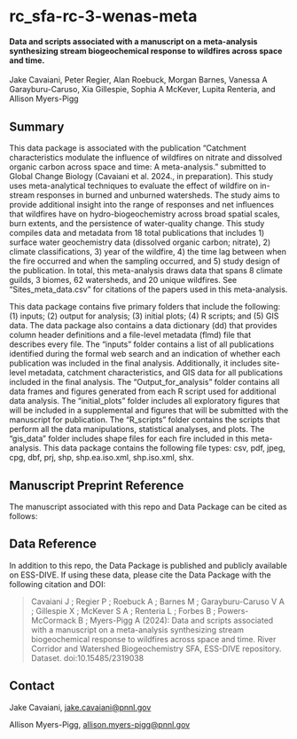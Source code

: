 # rc_sfa-rc-3-wenas-meta

#### Data and scripts associated with a manuscript on a meta-analysis synthesizing stream biogeochemical response to wildfires across space and time.
Jake Cavaiani, Peter Regier, Alan Roebuck, Morgan Barnes, Vanessa A Garayburu-Caruso, Xia Gillespie, Sophia A McKever, Lupita Renteria, and Allison Myers-Pigg

## Summary
This data package is associated with the publication “Catchment characteristics modulate the influence of wildfires on nitrate and dissolved organic carbon across space and time: A meta-analysis.”
submitted to Global Change Biology (Cavaiani et al. 2024., in preparation). This study uses meta-analytical techniques to evaluate the effect of wildfire on in-stream responses in burned and unburned watersheds. The study aims to provide additional insight into the range of responses and net influences that wildfires have on hydro-biogeochemistry across broad spatial scales, burn extents, and the persistence of water-quality change. This study compiles data and metadata from 18 total publications that includes 1) surface water geochemistry data (dissolved organic carbon; nitrate), 2) climate classifications, 3) year of the wildfire, 4) the time lag between when the fire occurred and when the sampling occurred, and 5) study design of the publication. In total, this meta-analysis draws data that spans 8 climate guilds, 3 biomes, 62 watersheds, and 20 unique wildfires. See “Sites_meta_data.csv” for citations of the papers used in this meta-analysis. 

This data package contains five primary folders that include the following: (1) inputs; (2) output for analysis; (3) initial plots; (4) R scripts; and (5) GIS data. The data package also contains a data dictionary (dd) that provides column header definitions and a file-level metadata (flmd) file that describes every file. The “inputs” folder contains a list of all publications identified during the formal web search and an indication of whether each publication was included in the final analysis. Additionally, it includes site-level metadata, catchment characteristics, and GIS data for all publications included in the final analysis. The “Output_for_analysis” folder contains all data frames and figures generated from each R script used for additional data analysis. The “initial_plots” folder includes all exploratory figures that will be included in a supplemental and figures that will be submitted with the manuscript for publication. The “R_scripts” folder contains the scripts that perform all the data manipulations, statistical analyses, and plots. The “gis_data” folder includes shape files for each fire included in this meta-analysis. This data package contains the following file types: csv, pdf, jpeg, cpg, dbf, prj, shp, shp.ea.iso.xml, shp.iso.xml, shx.

## Manuscript Preprint Reference
The manuscript associated with this repo and Data Package can be cited as follows:  

## Data Reference
In addition to this repo, the Data Package is published and publicly available on ESS-DIVE. If using these data, please cite the Data Package with the following citation and DOI:  
> Cavaiani J ; Regier P ; Roebuck A ; Barnes M ; Garayburu-Caruso V A ; Gillespie X ; McKever S A ; Renteria L ; Forbes B ; Powers-McCormack B ; Myers-Pigg A (2024): Data and scripts associated with a manuscript on a meta-analysis synthesizing stream biogeochemical response to wildfires across space and time. River Corridor and Watershed Biogeochemistry SFA, ESS-DIVE repository. Dataset. doi:10.15485/2319038

## Contact
Jake Cavaiani, jake.cavaiani@pnnl.gov

Allison Myers-Pigg, allison.myers-pigg@pnnl.gov
